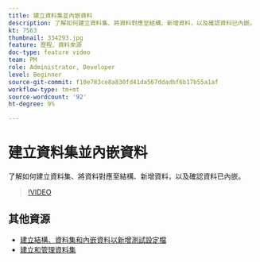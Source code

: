 ```yaml
---
title: 建立資料集並內嵌資料
description: 了解如何建立資料集、將資料對應至結構、新增資料，以及確認資料已內嵌。
kt: 7563
thumbnail: 334293.jpg
feature: 歷程、資料來源
doc-type: feature video
team: PM
role: Administrator, Developer
level: Beginner
source-git-commit: f10e783ce8a830fd41da567ddadbf6b17b55a1af
workflow-type: tm+mt
source-wordcount: '92'
ht-degree: 9%

---
```



# 建立資料集並內嵌資料

了解如何建立資料集、將資料對應至結構、新增資料，以及確認資料已內嵌。

>[!VIDEO](https://video.tv.adobe.com/v/334293?quality=12)

## 其他資源

* [建立結構、資料集和內嵌資料以新增測試設定檔](https://experienceleague.adobe.com/docs/journey-optimizer/using/orchestrate-journeys/about-journeys/creating-test-profiles.html)
* [建立和管理資料集](https://experienceleague.adobe.com/docs/experience-platform/catalog/datasets/user-guide.html?lang=zh-Hant)

